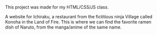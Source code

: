 This project was made for my HTML/CSS/JS class.

A website for Ichiraku, a restaurant from the fictitious ninja Village called Konoha in the Land of Fire. This is where we can find the favorite ramen dish of Naruto, from the manga/anime of the same name.
